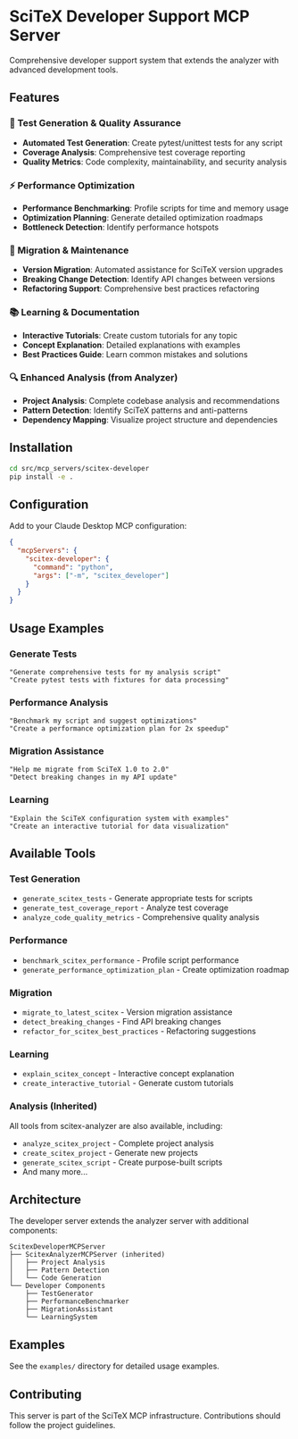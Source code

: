 # SciTeX Developer Support MCP Server

Comprehensive developer support system that extends the analyzer with advanced development tools.

## Features

### 🧪 Test Generation & Quality Assurance
- **Automated Test Generation**: Create pytest/unittest tests for any script
- **Coverage Analysis**: Comprehensive test coverage reporting
- **Quality Metrics**: Code complexity, maintainability, and security analysis

### ⚡ Performance Optimization
- **Performance Benchmarking**: Profile scripts for time and memory usage
- **Optimization Planning**: Generate detailed optimization roadmaps
- **Bottleneck Detection**: Identify performance hotspots

### 🔄 Migration & Maintenance
- **Version Migration**: Automated assistance for SciTeX version upgrades
- **Breaking Change Detection**: Identify API changes between versions
- **Refactoring Support**: Comprehensive best practices refactoring

### 📚 Learning & Documentation
- **Interactive Tutorials**: Create custom tutorials for any topic
- **Concept Explanation**: Detailed explanations with examples
- **Best Practices Guide**: Learn common mistakes and solutions

### 🔍 Enhanced Analysis (from Analyzer)
- **Project Analysis**: Complete codebase analysis and recommendations
- **Pattern Detection**: Identify SciTeX patterns and anti-patterns
- **Dependency Mapping**: Visualize project structure and dependencies

## Installation

```bash
cd src/mcp_servers/scitex-developer
pip install -e .
```

## Configuration

Add to your Claude Desktop MCP configuration:

```json
{
  "mcpServers": {
    "scitex-developer": {
      "command": "python",
      "args": ["-m", "scitex_developer"]
    }
  }
}
```

## Usage Examples

### Generate Tests
```
"Generate comprehensive tests for my analysis script"
"Create pytest tests with fixtures for data processing"
```

### Performance Analysis
```
"Benchmark my script and suggest optimizations"
"Create a performance optimization plan for 2x speedup"
```

### Migration Assistance
```
"Help me migrate from SciTeX 1.0 to 2.0"
"Detect breaking changes in my API update"
```

### Learning
```
"Explain the SciTeX configuration system with examples"
"Create an interactive tutorial for data visualization"
```

## Available Tools

### Test Generation
- `generate_scitex_tests` - Generate appropriate tests for scripts
- `generate_test_coverage_report` - Analyze test coverage
- `analyze_code_quality_metrics` - Comprehensive quality analysis

### Performance
- `benchmark_scitex_performance` - Profile script performance
- `generate_performance_optimization_plan` - Create optimization roadmap

### Migration
- `migrate_to_latest_scitex` - Version migration assistance
- `detect_breaking_changes` - Find API breaking changes
- `refactor_for_scitex_best_practices` - Refactoring suggestions

### Learning
- `explain_scitex_concept` - Interactive concept explanation
- `create_interactive_tutorial` - Generate custom tutorials

### Analysis (Inherited)
All tools from scitex-analyzer are also available, including:
- `analyze_scitex_project` - Complete project analysis
- `create_scitex_project` - Generate new projects
- `generate_scitex_script` - Create purpose-built scripts
- And many more...

## Architecture

The developer server extends the analyzer server with additional components:

```
ScitexDeveloperMCPServer
├── ScitexAnalyzerMCPServer (inherited)
│   ├── Project Analysis
│   ├── Pattern Detection
│   └── Code Generation
└── Developer Components
    ├── TestGenerator
    ├── PerformanceBenchmarker
    ├── MigrationAssistant
    └── LearningSystem
```

## Examples

See the `examples/` directory for detailed usage examples.

## Contributing

This server is part of the SciTeX MCP infrastructure. Contributions should follow the project guidelines.
